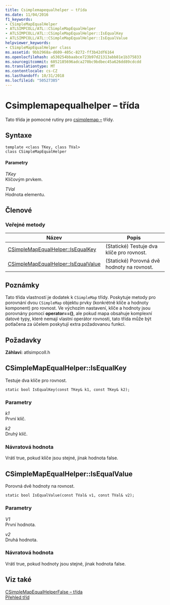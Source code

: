 ```yaml
---
title: Csimplemapequalhelper – třída
ms.date: 11/04/2016
f1_keywords:
- CSimpleMapEqualHelper
- ATLSIMPCOLL/ATL::CSimpleMapEqualHelper
- ATLSIMPCOLL/ATL::CSimpleMapEqualHelper::IsEqualKey
- ATLSIMPCOLL/ATL::CSimpleMapEqualHelper::IsEqualValue
helpviewer_keywords:
- CSimpleMapEqualHelper class
ms.assetid: 9bb2968a-d609-405c-8272-ff3b42df6164
ms.openlocfilehash: a530254bbaabce723b97d21313abb81e1b375833
ms.sourcegitcommit: 6052185696adca270bc9bdbec45a626dd89cdcdd
ms.translationtype: MT
ms.contentlocale: cs-CZ
ms.lasthandoff: 10/31/2018
ms.locfileid: "50527385"
---
```

# <a name="csimplemapequalhelper-class"></a>Csimplemapequalhelper – třída

Tato třída je pomocné rutiny pro [csimplemap –](../../atl/reference/csimplemap-class.md) třídy.

## <a name="syntax"></a>Syntaxe

```
template <class TKey, class TVal>
class CSimpleMapEqualHelper
```

#### <a name="parameters"></a>Parametry

*TKey*<br/>
Klíčovým prvkem.

*TVal*<br/>
Hodnota elementu.

## <a name="members"></a>Členové

### <a name="public-methods"></a>Veřejné metody

|Název|Popis|
|----------|-----------------|
|[CSimpleMapEqualHelper::IsEqualKey](#isequalkey)|(Statické) Testuje dva klíče pro rovnost.|
|[CSimpleMapEqualHelper::IsEqualValue](#isequalvalue)|(Statické) Porovná dvě hodnoty na rovnost.|

## <a name="remarks"></a>Poznámky

Tato třída vlastností je dodatek k `CSimpleMap` třídy. Poskytuje metody pro porovnání dvou `CSimpleMap` objektu prvky (konkrétně klíče a hodnoty komponent) pro rovnost. Ve výchozím nastavení, klíče a hodnoty jsou porovnány pomocí **operator==()**, ale pokud mapa obsahuje komplexní datové typy, které nemají vlastní operátor rovnosti, tato třída může být potlačena za účelem poskytují extra požadovanou funkci.

## <a name="requirements"></a>Požadavky

**Záhlaví:** atlsimpcoll.h

##  <a name="isequalkey"></a>  CSimpleMapEqualHelper::IsEqualKey

Testuje dva klíče pro rovnost.

```
static bool IsEqualKey(const TKey& k1, const TKey& k2);
```

### <a name="parameters"></a>Parametry

*k1*<br/>
První klíč.

*k2*<br/>
Druhý klíč.

### <a name="return-value"></a>Návratová hodnota

Vrátí true, pokud klíče jsou stejné, jinak hodnota false.

##  <a name="isequalvalue"></a>  CSimpleMapEqualHelper::IsEqualValue

Porovná dvě hodnoty na rovnost.

```
static bool IsEqualValue(const TVal& v1, const TVal& v2);
```

### <a name="parameters"></a>Parametry

*V1*<br/>
První hodnota.

*v2*<br/>
Druhá hodnota.

### <a name="return-value"></a>Návratová hodnota

Vrátí true, pokud hodnoty jsou stejné, jinak hodnota false.

## <a name="see-also"></a>Viz také

[CSimpleMapEqualHelperFalse – třída](../../atl/reference/csimplemapequalhelperfalse-class.md)<br/>
[Přehled tříd](../../atl/atl-class-overview.md)
